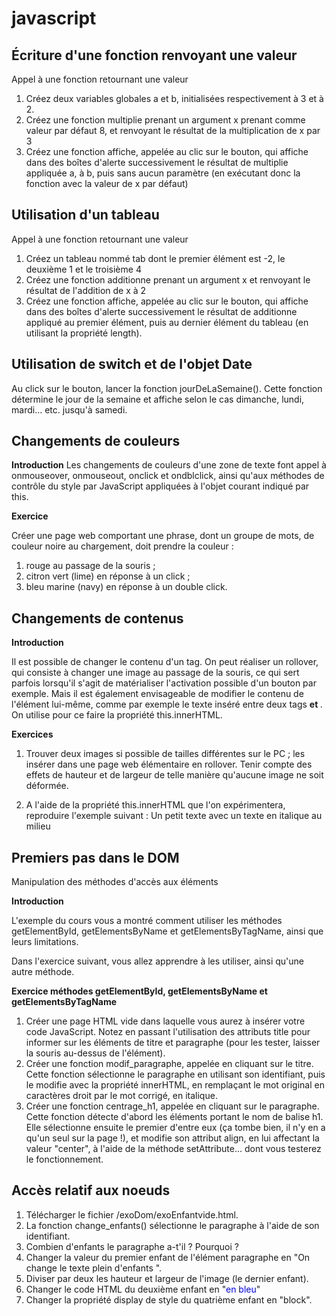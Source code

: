 # javascript

## Écriture d'une fonction renvoyant une valeur

Appel à une fonction retournant une valeur</br>
1. Créez deux variables globales a et b, initialisées respectivement à 3 et à 2.
2. Créez une fonction multiplie prenant un argument x prenant comme valeur par défaut 8, et renvoyant le résultat de la multiplication de x par 3
3. Créez une fonction affiche, appelée au clic sur le bouton, qui affiche dans des boîtes d'alerte successivement le résultat de multiplie appliquée a, à b, puis sans aucun paramètre (en exécutant donc la fonction avec la valeur de x par défaut)


## Utilisation d'un tableau

Appel à une fonction retournant une valeur
1. Créez un tableau nommé tab dont le premier élément est -2, le deuxième 1 et le troisième 4
2. Créez une fonction additionne prenant un argument x et renvoyant le résultat de l'addition de x à 2
3. Créez une fonction affiche, appelée au clic sur le bouton, qui affiche dans des boîtes d'alerte successivement le résultat de additionne appliqué au premier élément, puis au dernier élément du tableau (en utilisant la propriété length).

## Utilisation de switch et de l'objet Date

Au click sur le bouton, lancer la fonction jourDeLaSemaine(). Cette fonction détermine le jour de la semaine et affiche selon le cas dimanche, lundi, mardi... etc. jusqu'à samedi.

## Changements de couleurs

__Introduction__
Les changements de couleurs d'une zone de texte font appel à onmouseover, onmouseout, onclick et ondblclick, ainsi qu'aux méthodes de contrôle du style par JavaScript appliquées à l'objet courant indiqué par this.


__Exercice__

Créer une page web comportant une phrase, dont un groupe de mots, de couleur noire au chargement, doit prendre la couleur :

1. rouge au passage de la souris ;
2. citron vert (lime) en réponse à un click ;
3. bleu marine (navy) en réponse à un double click.

## Changements de contenus

__Introduction__

Il est possible de changer le contenu d'un tag. On peut réaliser un rollover, qui consiste à changer une image au passage de la souris, ce qui sert parfois lorsqu'il s'agit de matérialiser l'activation possible d'un bouton par exemple. Mais il est également envisageable de modifier le contenu de l'élément lui-même, comme par exemple le texte inséré entre deux tags <b> et </b>. On utilise pour ce faire la propriété this.innerHTML.

__Exercices__

1. Trouver deux images si possible de tailles différentes sur le PC ; les insérer dans une page web élémentaire en rollover. Tenir compte des effets de hauteur et de largeur de telle manière qu'aucune image ne soit déformée.

2. A l'aide de la propriété this.innerHTML que l'on expérimentera, reproduire l'exemple suivant :
Un petit texte avec un texte en italique au milieu

## Premiers pas dans le DOM

Manipulation des méthodes d'accès aux éléments

__Introduction__

L'exemple du cours vous a montré comment utiliser les méthodes getElementById, getElementsByName et getElementsByTagName, ainsi que leurs limitations.

Dans l'exercice suivant, vous allez apprendre à les utiliser, ainsi qu'une autre méthode.

__Exercice méthodes getElementById, getElementsByName et getElementsByTagName__

1. Créer une page HTML vide dans laquelle vous aurez à insérer votre code JavaScript. Notez en passant l'utilisation des attributs title pour informer sur les éléments de titre et paragraphe (pour les tester, laisser la souris au-dessus de l'élément).
2. Créer une fonction modif_paragraphe, appelée en cliquant sur le titre. Cette fonction sélectionne le paragraphe en utilisant son identifiant, puis le modifie avec la propriété innerHTML, en remplaçant le mot original en caractères droit par le mot corrigé, en italique.
3. Créer une fonction centrage_h1, appelée en cliquant sur le paragraphe. Cette fonction détecte d'abord les éléments portant le nom de balise h1. Elle sélectionne ensuite le premier d'entre eux (ça tombe bien, il n'y en a qu'un seul sur la page !), et modifie son attribut align, en lui affectant la valeur "center", à l'aide de la méthode setAttribute... dont vous testerez le fonctionnement.

## Accès relatif aux noeuds

1. Télécharger le fichier /exoDom/exoEnfantvide.html.
2. La fonction change_enfants() sélectionne le paragraphe à l'aide de son identifiant.
3. Combien d'enfants le paragraphe a-t'il ? Pourquoi ?
4. Changer la valeur du premier enfant de l'élément paragraphe en "On change le texte plein d'enfants ".
5. Diviser par deux les hauteur et largeur de l'image (le dernier enfant).
6. Changer le code HTML du deuxième enfant en "<font color='blue'>en bleu</font>"
7. Changer la propriété display de style du quatrième enfant en "block".
